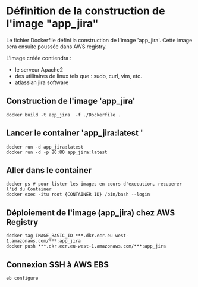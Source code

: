 # Définition de la construction de l'image "app_jira"

Le fichier Dockerfile défini la construction de l'image 'app_jira'. 
Cette image sera ensuite poussée dans AWS registry.

L'image créée contiendra :
* le serveur Apache2
* des utilitaires de linux tels que : sudo, curl, vim, etc.
* atlassian jira software

## Construction de l'image 'app_jira'
```
docker build -t app_jira  -f ./Dockerfile .
```

## Lancer le container 'app_jira:latest '
```
docker run -d app_jira:latest 
docker run -d -p 80:80 app_jira:latest 
```

## Aller dans le container
```
docker ps # pour lister les images en cours d'execution, recuperer l'id du Container
docker exec -itu root {CONTAINER ID} /bin/bash --login
```

## Déploiement de l'image (app_jira) chez AWS Registry
```
docker tag IMAGE_BASIC_ID ***.dkr.ecr.eu-west-1.amazonaws.com/***:app_jira
docker push ***.dkr.ecr.eu-west-1.amazonaws.com/***:app_jira
```

## Connexion SSH à AWS EBS
```
eb configure
```